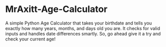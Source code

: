 # MrAxitt-Age-Calculator
A simple Python Age Calculator that takes your birthdate and tells you exactly how many years, months, and days old you are. It checks for valid inputs and handles date differences smartly. So, go ahead give it a try and check your current age!
